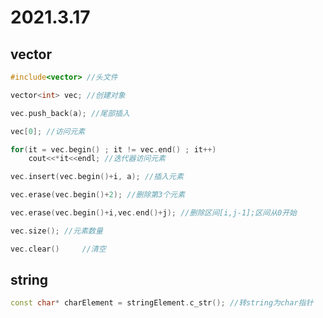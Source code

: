 # 2021.3.17

##  vector

```c++
#include<vector> //头文件
```
```c++
vector<int> vec; //创建对象
```
```c++
vec.push_back(a); //尾部插入
```
```c++
vec[0]; //访问元素
```
```c++
for(it = vec.begin() ; it != vec.end() ; it++)
    cout<<*it<<endl; //迭代器访问元素
```

```c++
vec.insert(vec.begin()+i, a); //插入元素
```

```c++
vec.erase(vec.begin()+2); //删除第3个元素
```
```c++
vec.erase(vec.begin()+i,vec.end()+j); //删除区间[i,j-1];区间从0开始
```
```c++
vec.size(); //元素数量
```
```c++
vec.clear()　　　//清空
```

## string

```c++
const char* charElement = stringElement.c_str(); //转string为char指针
```

